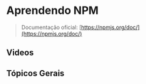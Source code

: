 # Aprendendo NPM

> Documentação oficial: [https://npmjs.org/doc/](https://npmjs.org/doc/)

## Videos

## Tópicos Gerais